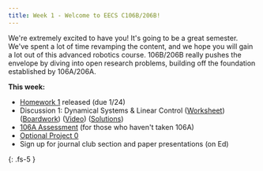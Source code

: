 ```yaml
---
title: Week 1 - Welcome to EECS C106B/206B!
---
```


We're extremely excited to have you! It's going to be a great semester. We've spent a lot of time revamping the content, and we hope you will gain a lot out of this advanced robotics course. 106B/206B really pushes the envelope by diving into open research problems, building off the foundation established by 106A/206A. 

**This week:**
- [Homework 1](https://ucb-ee106.github.io/106b-sp24site/assets/hw/hw1.pdf) released (due 1/24)
- Discussion 1: Dynamical Systems & Linear Control ([Worksheet](https://ucb-ee106.github.io/106b-sp24site/assets/disc/disc1_systems.pdf)) ([Boardwork](https://ucb-ee106.github.io/106b-sp24site/assets/disc/disc1_boardwork.pdf)) ([Video](https://youtu.be/4u3AN6rC1v4)) ([Solutions](https://ucb-ee106.github.io/106b-sp24site/assets/disc/disc1_sols.pdf))
- [106A Assessment](https://ucb-ee106.github.io/106b-sp24site/assets/misc/106a_assignment.pdf) (for those who haven't taken 106A)
- [Optional Project 0](https://ucb-ee106.github.io/106b-sp24site/assets/proj/proj0.pdf)
- Sign up for journal club section and paper presentations (on Ed)

{: .fs-5 }
